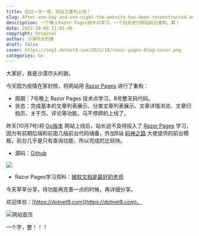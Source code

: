 ```yaml
---
title: 经过一天一夜，网站又重构上线！
slug: After-one-day-and-one-night-the-website-has-been-reconstructed-and-launched-again
description: 一个晚上Razor Pages技术点学习，一个白天进行网站前台重构，累！
date: 2022-10-08 11:01:46
copyright: Original
author: 沙漠尽头的狼
draft: false
cover: https://img1.dotnet9.com/2022/10/razor-pages-blog-cover.png
categories: Go
---
```


大家好，我是沙漠尽头的狼。

今天因为疫情在家封控，将网站用 [Razor Pages](https://learn.microsoft.com/zh-cn/aspnet/core/razor-pages/?WT.mc_id=dotnet-35129-website&view=aspnetcore-7.0&tabs=visual-studio) 进行了重构：

- 周期：7号晚上 Razor Pages 技术点学习，8号整天码代码。
- 状态：完成基本的文章列表展示、分类文章列表展示、文章详情浏览、文章归档页、关于页、评论等功能，马不停蹄的上线了。

昨天(10月7号)将 [Go版本](https://go.dotnet9.com) 网站上线后，站长迫不及待投入了 [Razor Pages](https://learn.microsoft.com/zh-cn/aspnet/core/razor-pages/?WT.mc_id=dotnet-35129-website&view=aspnetcore-7.0&tabs=visual-studio) 学习，因为有前期后端和前面几版前台代码储备，外加B站 [码神之路](https://www.bilibili.com/video/BV1VS4y1F7NM) 大佬提供的前台模板，前台几乎是只有查询功能，所以完成的比较快。

- 源码：[Github](https://github.com/dotnet9/Dotnet9/tree/develop/src/Dotnet9.Web.RazorPages)

![](https://img1.dotnet9.com/2022/10/dotnet-blog-repository.png)

- Razor Pages学习资料：[微软文档是最好的老师](https://learn.microsoft.com/zh-cn/aspnet/core/razor-pages/?WT.mc_id=dotnet-35129-website&view=aspnetcore-7.0&tabs=visual-studio)

今天草草分享，待功能再完善一点的时候，再详细分享。

欢迎体验：[https://dotnet9.com](https://dotnet9.com)。

![网站首页](https://img1.dotnet9.com/2022/10/razor-pages-blog-cover.png)

一个字，整！！！